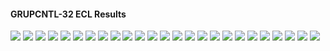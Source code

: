 #### GRUPCNTL-32 ECL Results

![](ECL/GRUPCNTL-32-Bottom_Hole_Pressure.png)
![](ECL/GRUPCNTL-32-Field_Production_Comparison_Plot.png)
![](ECL/GRUPCNTL-32-Field_Sales_Gas_Production_Comparison_Plot.png)
![](ECL/GRUPCNTL-32-Field_Water_Injection_Comparison_Plot.png)
![](ECL/GRUPCNTL-32-Gas_Injection_Volumes.png)
![](ECL/GRUPCNTL-32-Group_Gas_Injection.png)
![](ECL/GRUPCNTL-32-Group_INJE_Gas_Injection_Comparison_Plot.png)
![](ECL/GRUPCNTL-32-Group_INJE_Water_Injection_Comparison_Plot.png)
![](ECL/GRUPCNTL-32-Group_PROD_Production_Comparison_Plot.png)
![](ECL/GRUPCNTL-32-Group_Water_Injection.png)
![](ECL/GRUPCNTL-32-Well_INJ1_Gas_Injection_Comparison_Plot.png)
![](ECL/GRUPCNTL-32-Well_INJ1_Water_Injection_Performance.png)
![](ECL/GRUPCNTL-32-Well_INJ2_Water_Injection_Performance.png)
![](ECL/GRUPCNTL-32-Well_PROD1_Pressure_Comparison_Plot.png)
![](ECL/GRUPCNTL-32-Well_PROD1_Production_and_Mode_of_Control_Plot.png)
![](ECL/GRUPCNTL-32-Well_PROD1_Production_Performance.png)
![](ECL/GRUPCNTL-32-Well_PROD2_Pressure_Comparison_Plot.png)
![](ECL/GRUPCNTL-32-Well_PROD2_Production_and_Mode_of_Control_Plot.png)
![](ECL/GRUPCNTL-32-Well_PROD2_Production_Performance.png)
![](ECL/GRUPCNTL-32-Well_PROD3_Pressure_Comparison_Plot.png)
![](ECL/GRUPCNTL-32-Well_PROD3_Production_and_Mode_of_Control_Plot.png)
![](ECL/GRUPCNTL-32-Well_PROD3_Production_Performance.png)
![](ECL/GRUPCNTL-32-Well_PROD4_Pressure_Comparison_Plot.png)
![](ECL/GRUPCNTL-32-Well_PROD4_Production_and_Mode_of_Control_Plot.png)
![](ECL/GRUPCNTL-32-Well_PROD4_Production_Performance.png)
